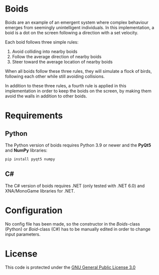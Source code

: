 # Boids
Boids are an example of an emergent system where complex behaviour 
emerges from seemingly unintelligent individuals. 
In this implementation, a boid is a dot on the screen 
following a direction with a set velocity.

Each boid follows three simple rules:

1. Avoid colliding into nearby boids
1. Follow the average direction of nearby boids
1. Steer toward the average location of nearby boids

When all boids follow these three rules, they will simulate a flock 
of birds, following each other while still avoiding collisions.

In addition to these three rules, a fourth rule is applied in 
this implementation in order to keep the boids on the screen, by making them
avoid the walls in addition to other boids.

# Requirements
## Python
The Python version of boids requires Python 3.9 or newer and the __PyQt5__ and __NumPy__ libraries:

    pip install pyqt5 numpy

## C#
The C# version of boids requires .NET (only tested with .NET 6.0) and XNA/MonoGame libraries for .NET.

# Configuration
No config file has been made, so the constructor in 
the _Boids_-class (Python) or _Boid_-class (C#) has to be manually edited in order to change input parameters.

# License
This code is protected under the [GNU General Public License 3.0](http://www.gnu.org/licenses/gpl-3.0.html)